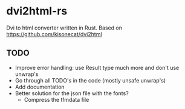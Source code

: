 # dvi2html-rs

Dvi to html converter written in Rust.
Based on https://github.com/kisonecat/dvi2html

## TODO
- Improve error handling: use Result type much more and don't use unwrap's
- Go through all TODO's in the code (mostly unsafe unwrap's)
- Add documentation
- Better solution for the json file with the fonts? 
  - Compress the tfmdata file


